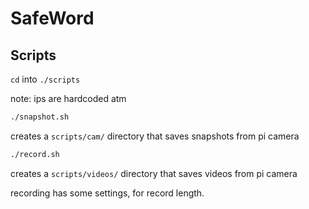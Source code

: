 # SafeWord



## Scripts

`cd` into `./scripts`

note: ips are hardcoded atm

```sh
./snapshot.sh
```
creates a `scripts/cam/` directory that saves snapshots from pi camera
```sh
./record.sh
```
creates a `scripts/videos/` directory that saves videos from pi camera

recording has some settings, for record length.
